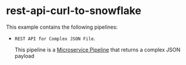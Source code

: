 # rest-api-curl-to-snowflake

This example contains the following pipelines: 

- <code>REST API for Complex JSON File</code>.

	This pipeline is a [Microservice Pipeline](https://docs.streamsets.com/portal/platform-datacollector/latest/datacollector/UserGuide/Microservice/Microservice_Title.html#concept_gzw_tdm_p2b) that returns a complex JSON payload



